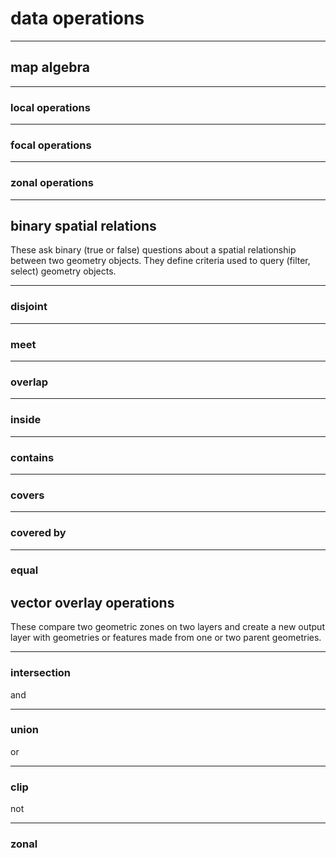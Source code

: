 # __data operations__  

---   

## __map algebra__  

---   

### local operations  

---  

### focal operations  

---   

### zonal operations   

---   

## __binary spatial relations__

These ask binary (true or false) questions about a spatial relationship between two geometry objects. They define criteria used to query (filter, select) geometry objects.           

--- 

### disjoint

--- 

### meet  

--- 

### overlap  

--- 

### inside

--- 

### contains  

--- 

### covers  

--- 

### covered by  

--- 

### equal


## __vector overlay operations__  

These compare two geometric zones on two layers and create a new output layer with geometries or features made from one or two parent geometries.  

---  

### intersection  

and

---  

### union   

or  

---  

### clip

not  

---  

### zonal    